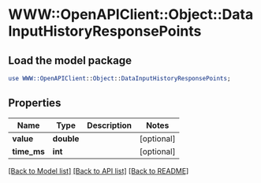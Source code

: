 # WWW::OpenAPIClient::Object::DataInputHistoryResponsePoints

## Load the model package
```perl
use WWW::OpenAPIClient::Object::DataInputHistoryResponsePoints;
```

## Properties
Name | Type | Description | Notes
------------ | ------------- | ------------- | -------------
**value** | **double** |  | [optional] 
**time_ms** | **int** |  | [optional] 

[[Back to Model list]](../README.md#documentation-for-models) [[Back to API list]](../README.md#documentation-for-api-endpoints) [[Back to README]](../README.md)


